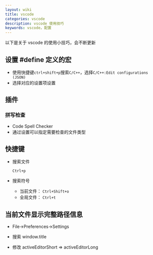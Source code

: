 ```yaml
---
layout: wiki
title: vscode
categories: vscode
description: vscode 使用技巧
keywords: vscode，配置
---
```


以下是关于 vscode 的使用小技巧，会不断更新

## 设置 #define 定义的宏

- 使用快捷键`ctrl+shift+p`搜索`C/C++`，选择`C/C++:Edit configurations (JSON)`
- 选择对应的设置项设置

## 插件

### 拼写检查

- Code Spell Checker
- 通过设置可以指定需要检查的文件类型

## 快捷键

- 搜索文件

  `Ctrl+p`
  
- 搜索符号
  - 当前文件： `Ctrl+Shift+o`
  - 全局文件： `Ctrl+t`

## 当前文件显示完整路径信息

- File->Preferences->Settings

- 搜索 window.title

- 修改 activeEditorShort => activeEditorLong
